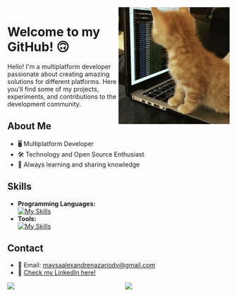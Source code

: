 <img src="Cat Coding GIF.gif" style="max-width: 50%; height: auto;" align="right">

 <h1>Welcome to my GitHub! 🙃</h1>

Hello! I'm a multiplatform developer passionate about creating amazing solutions for different platforms. Here you'll find some of my projects, experiments, and contributions to the development community.

## About Me

- 🖥️ Multiplatform Developer
- 🛠️ Technology and Open Source Enthusiast
- 🌱 Always learning and sharing knowledge

## Skills
- **Programming Languages:** <br> [![My Skills](https://skillicons.dev/icons?i=cs,java,js,mysql,php,python,mysql)](https://skillicons.dev)
- **Tools:** <br> [![My Skills](https://skillicons.dev/icons?i=figma,vscode,visualstudio,git,pycharm)](https://skillicons.dev)

## Contact

- 📧 Email: maysaalexandrenazariodv@gmail.com
- 💼 <a href="https://www.linkedin.com/in/maysa-alexandre-nazario-61aa7a272/" target="_blank">Check my LinkedIn here!</a>

<div style="display: flex;">
  <img src="https://github-readme-stats.vercel.app/api?username=maysanazario&show_icons=true&theme=radical" style="width: 48%; margin-right: 5%;">
  <img src="https://github-readme-stats.vercel.app/api/top-langs/?username=maysanazario&layout=compact&theme=radical" style="width: 36%;">
</div>
